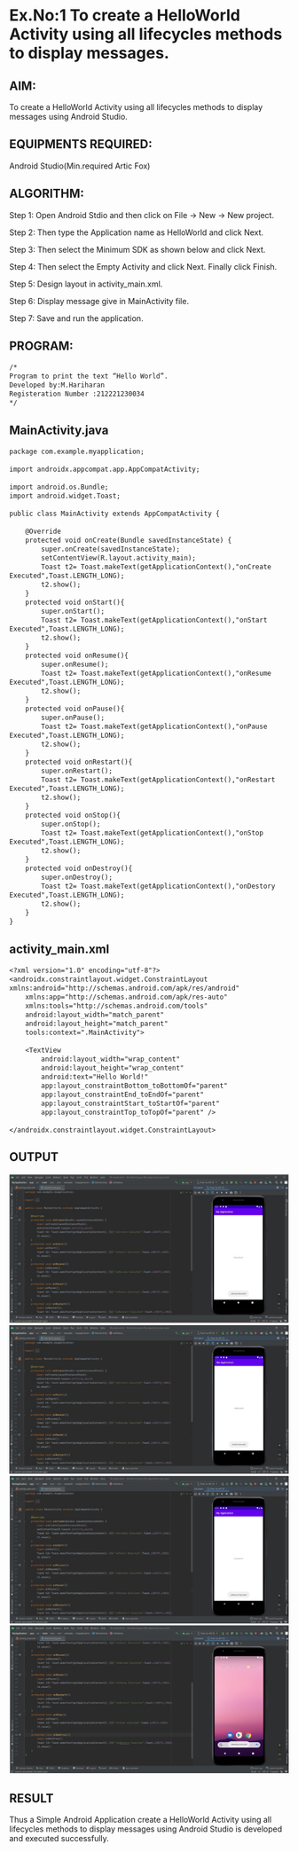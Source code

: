
# Ex.No:1 To create a HelloWorld Activity using all lifecycles methods to display messages.


## AIM:

To create a HelloWorld Activity using all lifecycles methods to display messages using Android Studio.

## EQUIPMENTS REQUIRED:

Android Studio(Min.required Artic Fox)

## ALGORITHM:

Step 1: Open Android Stdio and then click on File -> New -> New project.

Step 2: Then type the Application name as HelloWorld and click Next. 

Step 3: Then select the Minimum SDK as shown below and click Next.

Step 4: Then select the Empty Activity and click Next. Finally click Finish.

Step 5: Design layout in activity_main.xml.

Step 6: Display message give in MainActivity file.

Step 7: Save and run the application.

## PROGRAM:
```
/*
Program to print the text “Hello World”.
Developed by:M.Hariharan
Registeration Number :212221230034
*/
```
## MainActivity.java
~~~
package com.example.myapplication;

import androidx.appcompat.app.AppCompatActivity;

import android.os.Bundle;
import android.widget.Toast;

public class MainActivity extends AppCompatActivity {

    @Override
    protected void onCreate(Bundle savedInstanceState) {
        super.onCreate(savedInstanceState);
        setContentView(R.layout.activity_main);
        Toast t2= Toast.makeText(getApplicationContext(),"onCreate Executed",Toast.LENGTH_LONG);
        t2.show();
    }
    protected void onStart(){
        super.onStart();
        Toast t2= Toast.makeText(getApplicationContext(),"onStart Executed",Toast.LENGTH_LONG);
        t2.show();
    }
    protected void onResume(){
        super.onResume();
        Toast t2= Toast.makeText(getApplicationContext(),"onResume Executed",Toast.LENGTH_LONG);
        t2.show();
    }
    protected void onPause(){
        super.onPause();
        Toast t2= Toast.makeText(getApplicationContext(),"onPause Executed",Toast.LENGTH_LONG);
        t2.show();
    }
    protected void onRestart(){
        super.onRestart();
        Toast t2= Toast.makeText(getApplicationContext(),"onRestart Executed",Toast.LENGTH_LONG);
        t2.show();
    }
    protected void onStop(){
        super.onStop();
        Toast t2= Toast.makeText(getApplicationContext(),"onStop Executed",Toast.LENGTH_LONG);
        t2.show();
    }
    protected void onDestroy(){
        super.onDestroy();
        Toast t2= Toast.makeText(getApplicationContext(),"onDestory Executed",Toast.LENGTH_LONG);
        t2.show();
    }
}
~~~
## activity_main.xml
~~~
<?xml version="1.0" encoding="utf-8"?>
<androidx.constraintlayout.widget.ConstraintLayout xmlns:android="http://schemas.android.com/apk/res/android"
    xmlns:app="http://schemas.android.com/apk/res-auto"
    xmlns:tools="http://schemas.android.com/tools"
    android:layout_width="match_parent"
    android:layout_height="match_parent"
    tools:context=".MainActivity">

    <TextView
        android:layout_width="wrap_content"
        android:layout_height="wrap_content"
        android:text="Hello World!"
        app:layout_constraintBottom_toBottomOf="parent"
        app:layout_constraintEnd_toEndOf="parent"
        app:layout_constraintStart_toStartOf="parent"
        app:layout_constraintTop_toTopOf="parent" />

</androidx.constraintlayout.widget.ConstraintLayout>
~~~
## OUTPUT
![](1.jpg)
![](2.jpg)
![](3.jpg)
![](4.jpg)

## RESULT
Thus a Simple Android Application create a HelloWorld Activity using all lifecycles methods to display messages using Android Studio is developed and executed successfully.
